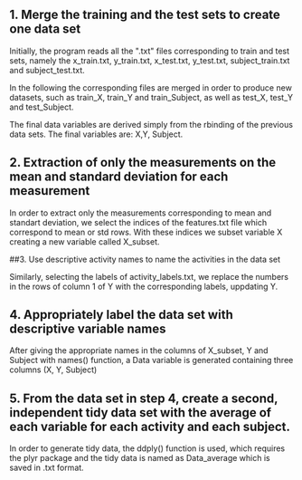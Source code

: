 ## 1. Merge the training and the test sets to create one data set
Initially, the program reads all the ".txt" files corresponding to train and test sets, namely the x_train.txt, y_train.txt, x_test.txt, y_test.txt, subject_train.txt and subject_test.txt. 

In the following the corresponding files are merged in order to produce new datasets, such as train_X, train_Y and train_Subject, as well as  test_X, test_Y and test_Subject. 

The final data variables are derived simply from the rbinding of the previous data sets. The final variables are: X,Y, Subject.

## 2. Extraction of only the measurements on the mean and standard deviation for each measurement

In order to extract only the measurements corresponding to mean and standart deviation, we select the indices of the features.txt file which correspond to mean or std rows. With these indices we subset variable X creating a new variable called X_subset. 

##3. Use descriptive activity names to name the activities in the data set

Similarly, selecting the labels of activity_labels.txt, we replace the numbers in the rows of column 1 of Y with the corresponding labels, uppdating Y.

## 4. Appropriately label the data set with descriptive variable names
After giving the appropriate names in the columns of X_subset, Y and Subject with names() function, a Data variable is generated containing three columns (X, Y, Subject)

## 5. From the data set in step 4, create a second,  independent tidy data set with the average of each variable for each activity and each subject.

In order to generate tidy data, the ddply() function is used, which requires the plyr package and the tidy data is named as Data_average which is saved in .txt format.




